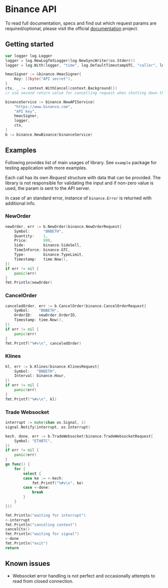# Binance API

To read full documentation, specs and find out which request params are required/optional, please visit the official
[documentation](https://github.com/binance-exchange/binance-official-api-docs) project.

## Getting started

```go
var logger log.Logger
logger = log.NewLogfmtLogger(log.NewSyncWriter(os.Stderr))
logger = log.With(logger, "time", log.DefaultTimestampUTC, "caller", log.DefaultCaller)

hmacSigner := &binance.HmacSigner{
    Key: []byte("API secret"),
}
ctx, _ := context.WithCancel(context.Background())
// use second return value for cancelling request when shutting down the app

binanceService := binance.NewAPIService(
    "https://www.binance.com",
    "API key",
    hmacSigner,
    logger,
    ctx,
)
b := binance.NewBinance(binanceService)
```

## Examples

Following provides list of main usages of library. See `example` package for testing application with more examples.

Each call has its own *Request* structure with data that can be provided. The library is not responsible for validating
the input and if non-zero value is used, the param is sent to the API server.

In case of an standard error, instance of `binance.Error` is returned with additional info.

### NewOrder

```go
newOrder, err := b.NewOrder(binance.NewOrderRequest{
    Symbol:      "BNBETH",
    Quantity:    1,
    Price:       999,
    Side:        binance.SideSell,
    TimeInForce: binance.GTC,
    Type:        binance.TypeLimit,
    Timestamp:   time.Now(),
})
if err != nil {
    panic(err)
}
fmt.Println(newOrder)
```

### CancelOrder

```go
canceledOrder, err := b.CancelOrder(binance.CancelOrderRequest{
    Symbol:    "BNBETH",
    OrderID:   newOrder.OrderID,
    Timestamp: time.Now(),
})
if err != nil {
    panic(err)
}
fmt.Printf("%#v\n", canceledOrder)
```

### Klines

```go
kl, err := b.Klines(binance.KlinesRequest{
    Symbol:   "BNBETH",
    Interval: binance.Hour,
})
if err != nil {
    panic(err)
}
fmt.Printf("%#v\n", kl)
```
    
### Trade Websocket

```go
interrupt := make(chan os.Signal, 1)
signal.Notify(interrupt, os.Interrupt)

kech, done, err := b.TradeWebsocket(binance.TradeWebsocketRequest{
    Symbol: "ETHBTC",
})
if err != nil {
    panic(err)
}
go func() {
    for {
        select {
        case ke := <-kech:
            fmt.Printf("%#v\n", ke)
        case <-done:
            break
        }
    }
}()

fmt.Println("waiting for interrupt")
<-interrupt
fmt.Println("canceling context")
cancelCtx()
fmt.Println("waiting for signal")
<-done
fmt.Println("exit")
return
```

## Known issues

* Websocket error handling is not perfect and occasionally attempts to read from closed connection.
